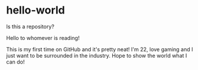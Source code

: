 # hello-world
Is this a repository?

Hello to whomever is reading!

This is my first time on GitHub and it's pretty neat! I'm 22, love gaming and I just want to be surrounded in the industry.
Hope to show the world what I can do!
